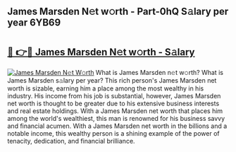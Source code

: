## James Marsden N𝚎t w𝚘rth - Part-0hQ S𝚊lary per year 6YB69

# <h2><a href="http://gc41rm.nevu.top/?p=James+Marsden">🔗 👉🔴 James Marsden N𝚎t w𝚘rth - S𝚊lary</a></h2>

[![James Marsden N𝚎t W𝚘rth](https://i.imgur.com/Oavwk0R.jpeg)](http://gc41rm.nevu.top/?p=James+Marsden)
What is James Marsden n𝚎t w𝚘rth? What is James Marsden s𝚊lary per year?
This rich person's James Marsden net worth is sizable, earning him a place among the most wealthy in his industry. His income from his job is substantial, however, James Marsden net worth is thought to be greater due to his extensive business interests and real estate holdings. With a James Marsden net worth that places him among the world's wealthiest, this man is renowned for his business savvy and financial acumen. With a James Marsden net worth in the billions and a notable income, this wealthy person is a shining example of the power of tenacity, dedication, and financial brilliance.
